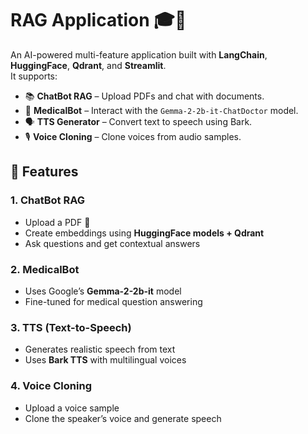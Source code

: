 # RAG Application 🎓🤖

An AI-powered multi-feature application built with **LangChain**, **HuggingFace**, **Qdrant**, and **Streamlit**.  
It supports:
- 📚 **ChatBot RAG** – Upload PDFs and chat with documents.
- 🏥 **MedicalBot** – Interact with the `Gemma-2-2b-it-ChatDoctor` model.
- 🗣️ **TTS Generator** – Convert text to speech using Bark.
- 🎙️ **Voice Cloning** – Clone voices from audio samples.



## 🚀 Features

### 1. ChatBot RAG
- Upload a PDF 📄
- Create embeddings using **HuggingFace models + Qdrant**
- Ask questions and get contextual answers

### 2. MedicalBot
- Uses Google’s **Gemma-2-2b-it** model
- Fine-tuned for medical question answering

### 3. TTS (Text-to-Speech)
- Generates realistic speech from text
- Uses **Bark TTS** with multilingual voices

### 4. Voice Cloning
- Upload a voice sample
- Clone the speaker’s voice and generate speech


